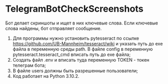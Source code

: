 # TelegramBotCheckScreenshots

Бот делает скриншоты и ищет в них ключевые слова. Если ключевые слова найдены, бот отправляет сообщение.


1. Для программы нужно установить pytesseract по ссылке https://github.com/UB-Mannheim/tesseract/wiki и указать путь до exe файла в переменную среды path. В файле config в переменную pytesseract.tesseract_cmd вписать путь до exe файла;
2. Создать файл .env и вписать туда переменную TOKEN - токен телеграм бота;
3. В файле users должны быть разрешенные пользователи;
4. Код работает на Python 3.10.2.


